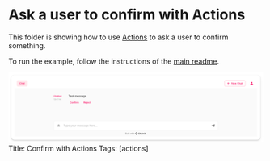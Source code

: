 # Ask a user to confirm with Actions

This folder is showing how to use [Actions](https://docs.chainlit.io/api-reference/action) to ask a user to confirm something.

To run the example, follow the instructions of the [main readme](/README.md).

![Rendering](./rendering.png)
Title: Confirm with Actions
Tags: [actions]